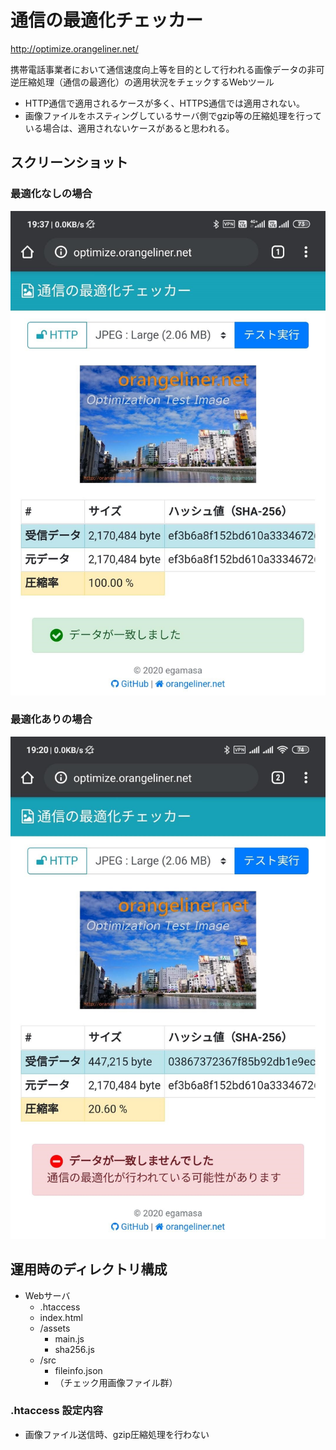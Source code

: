# 通信の最適化チェッカー

http://optimize.orangeliner.net/

携帯電話事業者において通信速度向上等を目的として行われる画像データの非可逆圧縮処理（通信の最適化）の適用状況をチェックするWebツール

- HTTP通信で適用されるケースが多く、HTTPS通信では適用されない。
- 画像ファイルをホスティングしているサーバ側でgzip等の圧縮処理を行っている場合は、適用されないケースがあると思われる。


## スクリーンショット

### 最適化なしの場合
![最適化なし](https://github.com/egamasa/OptimizeChecker/blob/images/optimize_false.jpg)

### 最適化ありの場合
![最適化あり](https://github.com/egamasa/OptimizeChecker/blob/images/optimize_true.jpg)


## 運用時のディレクトリ構成
- Webサーバ
  - .htaccess
  - index.html
  - /assets
    - main.js
    - sha256.js
  - /src
    - fileinfo.json
    - （チェック用画像ファイル群）

### .htaccess 設定内容
- 画像ファイル送信時、gzip圧縮処理を行わない
